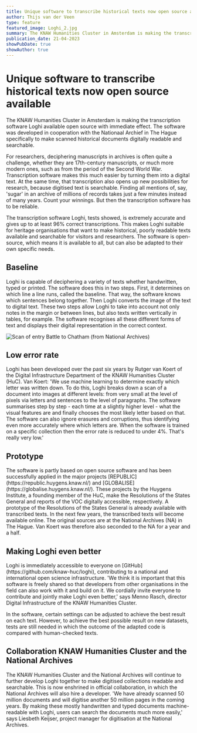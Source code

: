 ```yaml
---
title: Unique software to transcribe historical texts now open source available
author: Thijs van der Veen
type: feature
featured_image: Loghi_2.jpg
summary: The KNAW Humanities Cluster in Amsterdam is making the transcription software Loghi available open source with immediate effect. The software was developed in cooperation with the Nationaal Archief in The Hague specifically to make scanned historical documents digitally readable and searchable.
publication_date: 21-04-2023
showPubDate: true
showAuthor: true
---
```


<h1>Unique software to transcribe historical texts now open source available</h1>

The KNAW Humanities Cluster in Amsterdam is making the transcription software Loghi available open source with immediate effect. The software was developed in cooperation with the Nationaal Archief in The Hague specifically to make scanned historical documents digitally readable and searchable.

For researchers, deciphering manuscripts in archives is often quite a challenge, whether they are 17th-century manuscripts, or much more modern ones, such as from the period of the Second World War. Transcription software makes this much easier by turning them into a digital text. At the same time, that transcription also opens up new possibilities for research, because digitised text is searchable. Finding all mentions of, say, 'sugar' in an archive of millions of records takes just a few minutes instead of many years. Count your winnings. But then the transcription software has to be reliable.

The transcription software Loghi, tests showed, is extremely accurate and gives up to at least 96% correct transcriptions. This makes Loghi suitable for heritage organisations that want to make historical, poorly readable texts available and searchable for visitors and researchers. The software is open-source, which means it is available to all, but can also be adapted to their own specific needs.

<h2>Baseline</h2>
Loghi is capable of deciphering a variety of texts whether handwritten, typed or printed. The software does this in two steps. First, it determines on which line a line runs, called the baseline. That way, the software knows which sentences belong together. Then Loghi converts the image of the text to digital text. These two steps allow Loghi to take into account not only notes in the margin or between lines, but also texts written vertically in tables, for example. The software recognises all these different forms of text and displays their digital representation in the correct context.

![Scan of entry Battle to Chatham (from National Archives)](images/Loghi_2.jpg)

<h2>Low error rate</h2>
Loghi has been developed over the past six years by Rutger van Koert of the Digital Infrastructure Department of the KNAW Humanities Cluster (HuC). Van Koert: 'We use machine learning to determine exactly which letter was written down. To do this, Loghi breaks down a scan of a document into images at different levels: from very small at the level of pixels via letters and sentences to the level of paragraphs. The software summarises step by step - each time at a slightly higher level - what the visual features are and finally chooses the most likely letter based on that. The software can also ignore erasures and corruptions, thus identifying even more accurately where which letters are. When the software is trained on a specific collection then the error rate is reduced to under 4%. That's really very low.'

<h2>Prototype</h2>
The software is partly based on open source software and has been successfully applied in the major projects [REPUBLIC](https://republic.huygens.knaw.nl/) and [GLOBALISE](https://globalise.huygens.knaw.nl/). These projects by the Huygens Institute, a founding member of the HuC, make the Resolutions of the States General and reports of the VOC digitally accessible, respectively. A prototype of the Resolutions of the States General is already available with transcribed texts. In the next few years, the transcribed texts will become available online. The original sources are at the National Archives (NA) in The Hague. Van Koert was therefore also seconded to the NA for a year and a half.

<h2>Making Loghi even better</h2>
Loghi is immediately accessible to everyone on [GitHub](https://github.com/knaw-huc/loghi), contributing to a national and international open science infrastructure. 'We think it is important that this software is freely shared so that developers from other organisations in the field can also work with it and build on it. We cordially invite everyone to contribute and jointly make Loghi even better,' says Menno Rasch, director Digital Infrastructure of the KNAW Humanities Cluster.

In the software, certain settings can be adjusted to achieve the best result on each text. However, to achieve the best possible result on new datasets, tests are still needed in which the outcome of the adapted code is compared with human-checked texts.

<h2>Collaboration KNAW Humanities Cluster and the National Archives</h2>
The KNAW Humanities Cluster and the National Archives will continue to further develop Loghi together to make digitised collections readable and searchable. This is now enshrined in official collaboration, in which the National Archives will also hire a developer. 'We have already scanned 50 million documents and will digitise another 50 million pages in the coming years. By making these mostly handwritten and typed documents machine-readable with Loghi, users can search the documents much more easily,' says Liesbeth Keijser, project manager for digitisation at the National Archives.
